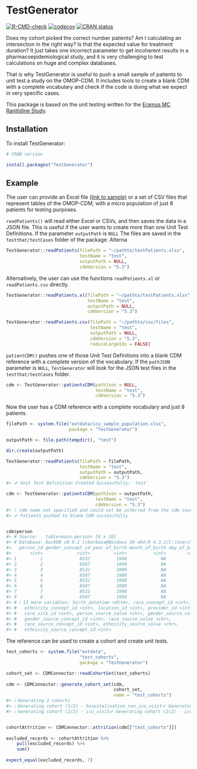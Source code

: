 
<!-- README.md is generated from README.Rmd. Please edit that file -->

# TestGenerator

<!-- badges: start -->

[![R-CMD-check](https://github.com/darwin-eu/TestGenerator/actions/workflows/R-CMD-check.yaml/badge.svg)](https://github.com/darwin-eu-dev/TestGenerator/actions/workflows/R-CMD-check.yaml)
[![codecov](https://codecov.io/github/darwin-eu/TestGenerator/branch/main/graph/badge.svg)](https://app.codecov.io/github/darwin-eu-dev/TestGenerator?branch=main)
[![CRAN
status](https://www.r-pkg.org/badges/version/TestGenerator)](https://CRAN.R-project.org/package=TestGenerator)
<!-- badges: end -->

Does my cohort picked the correct number patients? Am I calculating an
intersection in the right way? Is that the expected value for treatment
duration? It just takes one incorrect parameter to get incoherent
results in a pharmacoepidemiological study, and it is very challenging
to test calculations on huge and complex databases.

That is why TestGenerator is useful to push a small sample of patients
to unit test a study on the OMOP-CDM. It includes tools to create a
blank CDM with a complete vocabulary and check if the code is doing what
we expect in very specific cases.

This package is based on the unit testing written for the [Eramus MC
Ranitidine
Study](https://github.com/mi-erasmusmc/RanitidineStudy/blob/master/unitTesting_README.md).

## Installation

To install TestGenerator:

``` r
# CRAN version

install.packages("TestGenerator")
```

## Example

The user can provide an Excel file [(link to
sample)](https://github.com/darwin-eu-dev/TestGenerator/raw/main/inst/extdata/icu_sample_population.xlsx)
or a set of CSV files that represent tables of the OMOP-CDM, with a
micro population of just 8 patients for testing purposes.

`readPatients()` will read either Excel or CSVs, and then saves the data
in a JSON file. This is useful if the user wants to create more than one
Unit Test Definitions. If the parameter `outputPath` is `NULL` The files
are saved in the `testthat/testCases` folder of the package. Alterna

``` r
TestGenerator::readPatients(filePath = "~/pathto/testPatients.xlsx",
                            testName = "test",
                            outputPath = NULL,
                            cdmVersion = "5.3")
```

Alternatively, the user can use the functions `readPatients.xl` or
`readPatients.csv` directly.

``` r
TestGenerator::readPatients.xl(filePath = "~/pathto/testPatients.xlsx",
                               testName = "test",
                               outputPath = NULL,
                               cdmVersion = "5.3")

TestGenerator::readPatients.csv(filePath = "~/pathto/csv/files",
                                testName = "test",
                                outputPath = NULL,
                                cdmVersion = "5.3",
                                reduceLargeIds = FALSE)
```

`patientCDM()` pushes one of those Unit Test Definitions into a blank
CDM reference with a complete version of the vocabulary. If the
`pathJSON` parameter is `NULL`, `TestGenerator` will look for the JSON
test files in the `testthat/testCases` folder.

``` r
cdm <- TestGenerator::patientsCDM(pathJson = NULL, 
                                  testName = "test",
                                  cdmVersion = "5.3")
```

Now the user has a CDM reference with a complete vocabulary and just 8
patients.

``` r
filePath <- system.file("extdata/icu_sample_population.xlsx", 
                        package = "TestGenerator")

outputPath <- file.path(tempdir(), "test")

dir.create(outputPath)

TestGenerator::readPatients(filePath = filePath, 
                            testName = "test", 
                            outputPath = outputPath, 
                            cdmVersion = "5.3")
#> ✔ Unit Test Definition Created Successfully: 'test'
```

``` r
cdm <- TestGenerator::patientsCDM(pathJson = outputPath, 
                                  testName = "test",
                                  cdmVersion = "5.3")
#> ! cdm name not specified and could not be inferred from the cdm source table
#> ✔ Patients pushed to blank CDM successfully
```

``` r

cdm$person
#> # Source:   table<main.person> [8 x 18]
#> # Database: DuckDB v0.9.1 [cbarboza@Windows 10 x64:R 4.3.1/C:\Users\cbarboza\AppData\Local\Temp\Rtmpu8tZFv\file2fa0ed846f.duckdb]
#>   person_id gender_concept_id year_of_birth month_of_birth day_of_birth
#>       <int>             <int>         <int>          <int>        <int>
#> 1         1              8532          1980             NA           NA
#> 2         2              8507          1990             NA           NA
#> 3         3              8532          2000             NA           NA
#> 4         4              8507          1980             NA           NA
#> 5         5              8532          1990             NA           NA
#> 6         6              8507          2000             NA           NA
#> 7         7              8532          1980             NA           NA
#> 8         8              8507          1990             NA           NA
#> # ℹ 13 more variables: birth_datetime <dttm>, race_concept_id <int>,
#> #   ethnicity_concept_id <int>, location_id <int>, provider_id <int>,
#> #   care_site_id <int>, person_source_value <chr>, gender_source_value <chr>,
#> #   gender_source_concept_id <int>, race_source_value <chr>,
#> #   race_source_concept_id <int>, ethnicity_source_value <chr>,
#> #   ethnicity_source_concept_id <int>
```

The reference can be used to create a cohort and create unit tests.

``` r
test_cohorts <- system.file("extdata",
                            "test_cohorts",
                            package = "TestGenerator")

cohort_set <- CDMConnector::readCohortSet(test_cohorts)
  
cdm <- CDMConnector::generate_cohort_set(cdm,
                                         cohort_set,
                                         name = "test_cohorts")
#> ℹ Generating 2 cohorts
#> ℹ Generating cohort (1/2) - hospitalisation_non_icu_visit✔ Generating cohort (1/2) - hospitalisation_non_icu_visit [469ms]
#> ℹ Generating cohort (2/2) - icu_visit✔ Generating cohort (2/2) - icu_visit [193ms]
```

``` r

cohortAttrition <- CDMConnector::attrition(cdm[["test_cohorts"]])
  
excluded_records <- cohortAttrition %>% 
    pull(excluded_records) %>% 
    sum()
  
expect_equal(excluded_records, 7)
```

